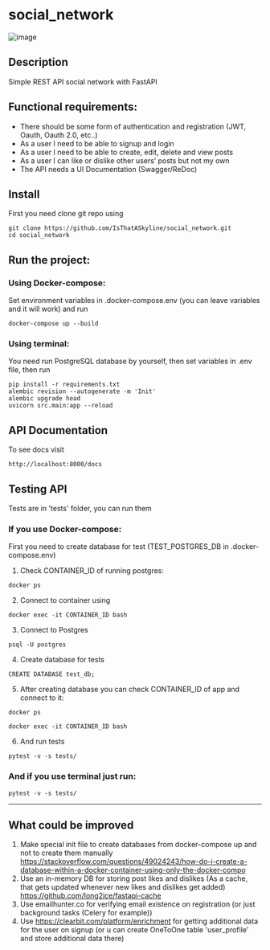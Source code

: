 # social_network

![image](https://github.com/IsThatASkyline/social_network/assets/67318020/207aa4d4-d30c-46a9-ba9f-1a7f95e00a41)


## Description

Simple REST API social network with FastAPI


## Functional requirements:

- There should be some form of authentication and registration (JWT, Oauth, Oauth 2.0, etc..)
- As a user I need to be able to signup and login
- As a user I need to be able to create, edit, delete and view posts
- As a user I can like or dislike other users’ posts but not my own 
- The API needs a UI Documentation (Swagger/ReDoc)

## Install
First you need clone git repo using
```
git clone https://github.com/IsThatASkyline/social_network.git
cd social_network
```

## Run the project:
### Using Docker-compose:
Set environment variables in .docker-compose.env (you can leave variables and it will work) and run
```
docker-compose up --build
```

### Using terminal:
You need run PostgreSQL database by yourself, then set variables in .env file, then run
```
pip install -r requirements.txt
alembic revision --autogenerate -m 'Init'
alembic upgrade head
uvicorn src.main:app --reload
```

## API Documentation
To see docs visit
```
http://localhost:8000/docs
```
## Testing API
Tests are in 'tests' folder, you can run them
### If you use Docker-compose:
First you need to create database for test (TEST_POSTGRES_DB in .docker-compose.env)
1) Check CONTAINER_ID of running postgres:
```
docker ps
```
2) Connect to container using
```
docker exec -it CONTAINER_ID bash
```
3) Connect to Postgres
```
psql -U postgres
```
4) Create database for tests 
```
CREATE DATABASE test_db;
```
5) After creating database you can check CONTAINER_ID of app and connect to it:
```
docker ps
```
```
docker exec -it CONTAINER_ID bash
```
6) And run tests
```
pytest -v -s tests/
```
   
### And if you use terminal just run:
```
pytest -v -s tests/
```

------------------------------------
## What could be improved
1) Make special init file to create databases from docker-compose up and not to create them manually https://stackoverflow.com/questions/49024243/how-do-i-create-a-database-within-a-docker-container-using-only-the-docker-compo
2) Use an in-memory DB for storing post likes and dislikes (As a cache, that gets updated whenever new likes and dislikes get added) https://github.com/long2ice/fastapi-cache
3) Use emailhunter.co for verifying email existence on registration (or just background tasks (Celery for example))
4) Use https://clearbit.com/platform/enrichment for getting additional data for the user on signup (or u can create OneToOne table 'user_profile' and store additional data there)
